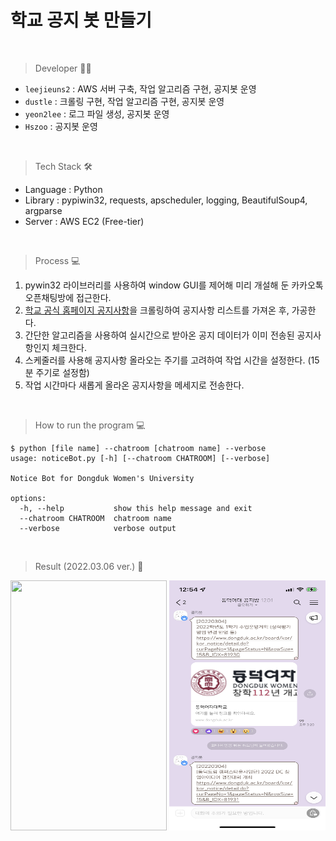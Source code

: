 # 학교 공지 봇 만들기

<br>

> Developer 👩‍💻

- `leejieuns2` : AWS 서버 구축, 작업 알고리즘 구현, 공지봇 운영
- `dustle` : 크롤링 구현, 작업 알고리즘 구현, 공지봇 운영
- `yeon2lee` : 로그 파일 생성, 공지봇 운영
- `Hszoo` : 공지봇 운영

<br>

> Tech Stack 🛠

- Language : Python
- Library : pypiwin32, requests, apscheduler, logging, BeautifulSoup4, argparse
- Server : AWS EC2 (Free-tier)

<br>

> Process 💻

1. pywin32 라이브러리를 사용하여 window GUI를 제어해 미리 개설해 둔 카카오톡 오픈채팅방에 접근한다.
2. [학교 공식 홈페이지 공지사항](https://www.dongduk.ac.kr/board/kor/kor_notice/list.do)을 크롤링하여 공지사항 리스트를 가져온 후, 가공한다.
3. 간단한 알고리즘을 사용하여 실시간으로 받아온 공지 데이터가 이미 전송된 공지사항인지 체크한다.
4. 스케줄러를 사용해 공지사항 올라오는 주기를 고려하여 작업 시간을 설정한다. (15분 주기로 설정함)
5. 작업 시간마다 새롭게 올라온 공지사항을 메세지로 전송한다.

<br>

> How to run the program 💻
```
$ python [file name] --chatroom [chatroom name] --verbose
usage: noticeBot.py [-h] [--chatroom CHATROOM] [--verbose]

Notice Bot for Dongduk Women's University

options:
  -h, --help           show this help message and exit
  --chatroom CHATROOM  chatroom name
  --verbose            verbose output
```

<br>

> Result (2022.03.06 ver.) 📱

<div align="center">
    <img src="./img/noticebot_capture.PNG" width="250" height="400">
    <img src="./img/noticebot_capture2.PNG" width="250" height="400">
</div>
